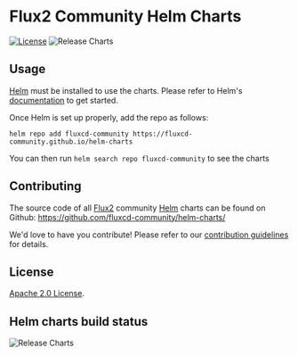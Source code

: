 # Flux2 Community Helm Charts

[![License](https://img.shields.io/badge/License-Apache%202.0-blue.svg)](https://opensource.org/licenses/Apache-2.0) ![Release Charts](https://github.com/fluxcd-community/helm-charts/workflows/Release%20Charts/badge.svg?branch=main)

## Usage

[Helm](https://helm.sh) must be installed to use the charts.
Please refer to Helm's [documentation](https://helm.sh/docs/) to get started.

Once Helm is set up properly, add the repo as follows:

```console
helm repo add fluxcd-community https://fluxcd-community.github.io/helm-charts
```

You can then run `helm search repo fluxcd-community` to see the charts

## Contributing

The source code of all [Flux2](https://fluxcd.io) community [Helm](https://helm.sh) charts can be found on Github: <https://github.com/fluxcd-community/helm-charts/>


We'd love to have you contribute! Please refer to our [contribution guidelines](https://github.com/fluxcd-community/helm-charts/blob/main/CONTRIBUTING.md) for details.


## License

[Apache 2.0 License](https://github.com/fluxcd-community/helm-charts/blob/main/LICENSE).

## Helm charts build status

![Release Charts](https://github.com/fluxcd-community/helm-charts/workflows/Release%20Charts/badge.svg?branch=main)